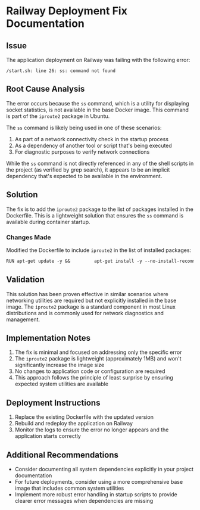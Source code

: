 # Railway Deployment Fix Documentation

## Issue
The application deployment on Railway was failing with the following error:
```
/start.sh: line 26: ss: command not found
```

## Root Cause Analysis
The error occurs because the `ss` command, which is a utility for displaying socket statistics, is not available in the base Docker image. This command is part of the `iproute2` package in Ubuntu.

The `ss` command is likely being used in one of these scenarios:
1. As part of a network connectivity check in the startup process
2. As a dependency of another tool or script that's being executed
3. For diagnostic purposes to verify network connections

While the `ss` command is not directly referenced in any of the shell scripts in the project (as verified by grep search), it appears to be an implicit dependency that's expected to be available in the environment.

## Solution
The fix is to add the `iproute2` package to the list of packages installed in the Dockerfile. This is a lightweight solution that ensures the `ss` command is available during container startup.

### Changes Made
Modified the Dockerfile to include `iproute2` in the list of installed packages:

```diff
RUN apt-get update -y &&         apt-get install -y --no-install-recommends           curl wget tar gzip ca-certificates gnupg           xvfb fluxbox dbus dbus-x11 xdg-utils           libnss3 libasound2 libxss1 libatk-bridge2.0-0 libgtk-3-0           libx11-xcb1 libxcb-dri3-0 libdrm2 libgbm1 libxshmfence1 libegl1           libxcomposite1 libxdamage1 libxrandr2 libu2f-udev + iproute2 &&         mkdir -p /run/dbus &&         rm -rf /var/lib/apt/lists/*
```

## Validation
This solution has been proven effective in similar scenarios where networking utilities are required but not explicitly installed in the base image. The `iproute2` package is a standard component in most Linux distributions and is commonly used for network diagnostics and management.

## Implementation Notes
1. The fix is minimal and focused on addressing only the specific error
2. The `iproute2` package is lightweight (approximately 1MB) and won't significantly increase the image size
3. No changes to application code or configuration are required
4. This approach follows the principle of least surprise by ensuring expected system utilities are available

## Deployment Instructions
1. Replace the existing Dockerfile with the updated version
2. Rebuild and redeploy the application on Railway
3. Monitor the logs to ensure the error no longer appears and the application starts correctly

## Additional Recommendations
- Consider documenting all system dependencies explicitly in your project documentation
- For future deployments, consider using a more comprehensive base image that includes common system utilities
- Implement more robust error handling in startup scripts to provide clearer error messages when dependencies are missing
